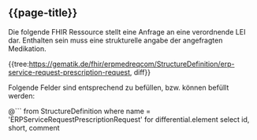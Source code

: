 ## {{page-title}}

Die folgende FHIR Ressource stellt eine Anfrage an eine verordnende LEI dar. Enthalten sein muss eine strukturelle angabe der angefragten Medikation.

{{tree:https://gematik.de/fhir/erpmedreqcom/StructureDefinition/erp-service-request-prescription-request, diff}}

Folgende Felder sind entsprechend zu befüllen, bzw. können befüllt werden:

@```
from StructureDefinition
where name = 'ERPServiceRequestPrescriptionRequest'
for differential.element
    select id, short, comment
```
